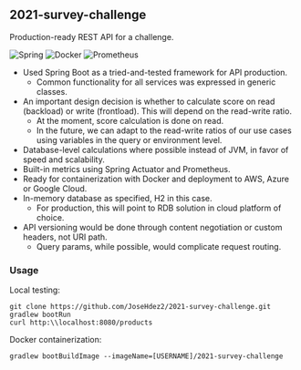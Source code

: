 ## 2021-survey-challenge
Production-ready REST API for a challenge.

![Spring](https://img.shields.io/badge/spring-%236DB33F.svg?style=for-the-badge&logo=spring&logoColor=white)
![Docker](https://img.shields.io/badge/docker-%230db7ed.svg?style=for-the-badge&logo=docker&logoColor=white)
![Prometheus](https://img.shields.io/badge/Prometheus-E6522C?style=for-the-badge&logo=Prometheus&logoColor=white)

- Used Spring Boot as a tried-and-tested framework for API production.
  - Common functionality for all services was expressed in generic classes. 
- An important design decision is whether to calculate score on read (backload) or write (frontload). This will depend on the read-write ratio.
  - At the moment, score calculation is done on read.
  - In the future, we can adapt to the read-write ratios of our use cases using variables in the query or environment level.
- Database-level calculations where possible instead of JVM, in favor of speed and scalability.
- Built-in metrics using Spring Actuator and Prometheus.
- Ready for containerization with Docker and deployment to AWS, Azure or Google Cloud.
- In-memory database as specified, H2 in this case.
    - For production, this will point to RDB solution in cloud platform of choice.
- API versioning would be done through content negotiation or custom headers, not URI path.
  - Query params, while possible, would complicate request routing.
  
### Usage
Local testing:
```
git clone https://github.com/JoseHdez2/2021-survey-challenge.git
gradlew bootRun
curl http:\\localhost:8080/products
```
Docker containerization:
```
gradlew bootBuildImage --imageName=[USERNAME]/2021-survey-challenge
```
